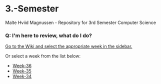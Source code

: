# 3.-Semester
Malte Hviid Magnussen - Repository for 3rd Semester Computer Science

### Q: I'm here to review, what do I do? 

[Go to the Wiki and select the appropriate week in the sidebar.](https://github.com/MalteMagnussen/3.-Semester/wiki)

Or select a week from the list below:
* [Week-36](https://github.com/MalteMagnussen/3.-Semester/wiki/Week-36)
* [Week-35](https://github.com/MalteMagnussen/3.-Semester/wiki/Week-35)
* [Week-34](https://github.com/MalteMagnussen/3.-Semester/wiki/Week-34)


